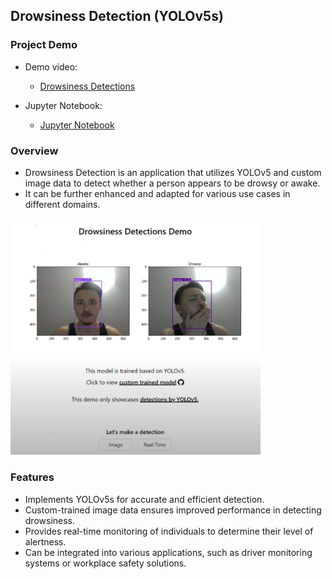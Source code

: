 ## Drowsiness Detection (YOLOv5s)

### Project Demo

- Demo video:
  - [Drowsiness Detections](https://www.youtube.com/watch?v=KFHNxGSGBc8&feature=youtu.be)
 
- Jupyter Notebook:
  - [Jupyter Notebook](https://github.com/andrewtclin/drowsiness-detections/blob/master/backend/core/model/drowsiness_detection.ipynb)

### Overview

- Drowsiness Detection is an application that utilizes YOLOv5 and custom image data to detect whether a person appears to be drowsy or awake.
- It can be further enhanced and adapted for various use cases in different domains.

<img src="drowsiness_demo.png" alt="Alt Text" width="400" height="auto">

### Features

- Implements YOLOv5s for accurate and efficient detection.
- Custom-trained image data ensures improved performance in detecting drowsiness.
- Provides real-time monitoring of individuals to determine their level of alertness.
- Can be integrated into various applications, such as driver monitoring systems or workplace safety solutions.
